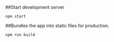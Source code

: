 ##Start development server
```
npm start
```

##Bundles the app into static files for production.
```
npm run build
```
